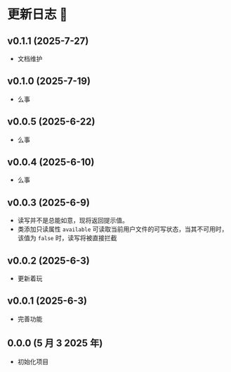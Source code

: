# 更新日志 📔

## v0.1.1 (2025-7-27)

- 文档维护

## v0.1.0 (2025-7-19)

- 么事

## v0.0.5 (2025-6-22)

- 么事

## v0.0.4 (2025-6-10)

- 么事

## v0.0.3 (2025-6-9)

- 读写并不是总能如意，现将返回提示值。
- 类添加只读属性 `available` 可读取当前用户文件的可写状态，当其不可用时，该值为 `false` 时，读写将被直接拦截

## v0.0.2 (2025-6-3)

- 更新着玩

## v0.0.1 (2025-6-3)

- 完善功能

## 0.0.0 (5 月 3 2025 年)

- 初始化项目
